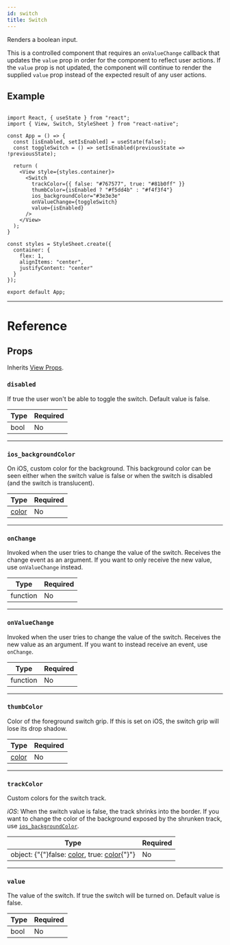```yaml
---
id: switch
title: Switch
---
```


Renders a boolean input.

This is a controlled component that requires an `onValueChange` callback that updates the `value` prop in order for the component to reflect user actions. If the `value` prop is not updated, the component will continue to render the supplied `value` prop instead of the expected result of any user actions.

## Example

```SnackPlayer name=Switch&supportedPlatforms=android,ios

import React, { useState } from "react";
import { View, Switch, StyleSheet } from "react-native";

const App = () => {
  const [isEnabled, setIsEnabled] = useState(false);
  const toggleSwitch = () => setIsEnabled(previousState => !previousState);

  return (
    <View style={styles.container}>
      <Switch
        trackColor={{ false: "#767577", true: "#81b0ff" }}
        thumbColor={isEnabled ? "#f5dd4b" : "#f4f3f4"}
        ios_backgroundColor="#3e3e3e"
        onValueChange={toggleSwitch}
        value={isEnabled}
      />
    </View>
  );
}

const styles = StyleSheet.create({
  container: {
    flex: 1,
    alignItems: "center",
    justifyContent: "center"
  }
});

export default App;

```

---

# Reference

## Props

Inherits [View Props](view.md#props).

### `disabled`

If true the user won't be able to toggle the switch. Default value is false.

| Type | Required |
| ---- | -------- |
| bool | No       |

---

### `ios_backgroundColor`

On iOS, custom color for the background. This background color can be seen either when the switch value is false or when the switch is disabled (and the switch is translucent).

| Type               | Required |
| ------------------ | -------- |
| [color](colors.md) | No       |

---

### `onChange`

Invoked when the user tries to change the value of the switch. Receives the change event as an argument. If you want to only receive the new value, use `onValueChange` instead.

| Type     | Required |
| -------- | -------- |
| function | No       |

---

### `onValueChange`

Invoked when the user tries to change the value of the switch. Receives the new value as an argument. If you want to instead receive an event, use `onChange`.

| Type     | Required |
| -------- | -------- |
| function | No       |

---

### `thumbColor`

Color of the foreground switch grip. If this is set on iOS, the switch grip will lose its drop shadow.

| Type               | Required |
| ------------------ | -------- |
| [color](colors.md) | No       |

---

### `trackColor`

Custom colors for the switch track.

_iOS_: When the switch value is false, the track shrinks into the border. If you want to change the color of the background exposed by the shrunken track, use [`ios_backgroundColor`](switch.md#ios_backgroundColor).

| Type                                                                  | Required |
| --------------------------------------------------------------------- | -------- |
| object: {"{"}false: [color](colors.md), true: [color](colors.md){"}"} | No       |

---

### `value`

The value of the switch. If true the switch will be turned on. Default value is false.

| Type | Required |
| ---- | -------- |
| bool | No       |
